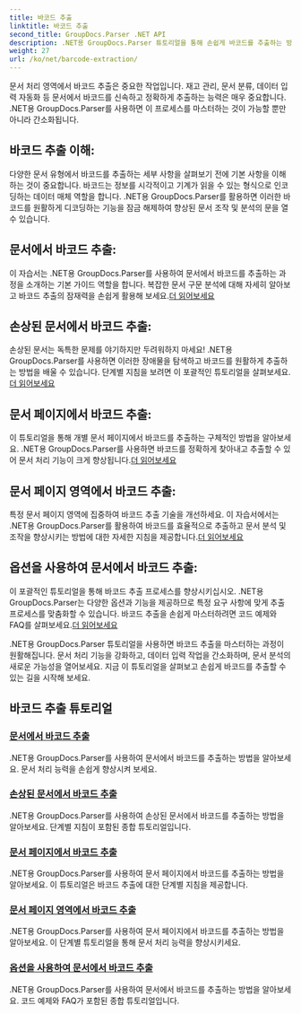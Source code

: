 ```yaml
---
title: 바코드 추출
linktitle: 바코드 추출
second_title: GroupDocs.Parser .NET API
description: .NET용 GroupDocs.Parser 튜토리얼을 통해 손쉽게 바코드를 추출하는 방법을 알아보세요. 지금 귀하의 문서 처리 능력을 강화해보세요!
weight: 27
url: /ko/net/barcode-extraction/
---
```


문서 처리 영역에서 바코드 추출은 중요한 작업입니다. 재고 관리, 문서 분류, 데이터 입력 자동화 등 문서에서 바코드를 신속하고 정확하게 추출하는 능력은 매우 중요합니다. .NET용 GroupDocs.Parser를 사용하면 이 프로세스를 마스터하는 것이 가능할 뿐만 아니라 간소화됩니다.

## 바코드 추출 이해:

다양한 문서 유형에서 바코드를 추출하는 세부 사항을 살펴보기 전에 기본 사항을 이해하는 것이 중요합니다. 바코드는 정보를 시각적이고 기계가 읽을 수 있는 형식으로 인코딩하는 데이터 매체 역할을 합니다. .NET용 GroupDocs.Parser를 활용하면 이러한 바코드를 원활하게 디코딩하는 기능을 잠금 해제하여 향상된 문서 조작 및 분석의 문을 열 수 있습니다.

## 문서에서 바코드 추출:
 이 자습서는 .NET용 GroupDocs.Parser를 사용하여 문서에서 바코드를 추출하는 과정을 소개하는 기본 가이드 역할을 합니다. 복잡한 문서 구문 분석에 대해 자세히 알아보고 바코드 추출의 잠재력을 손쉽게 활용해 보세요.[더 읽어보세요](./extract-barcodes-from-document/)

## 손상된 문서에서 바코드 추출:
손상된 문서는 독특한 문제를 야기하지만 두려워하지 마세요! .NET용 GroupDocs.Parser를 사용하면 이러한 장애물을 탐색하고 바코드를 원활하게 추출하는 방법을 배울 수 있습니다. 단계별 지침을 보려면 이 포괄적인 튜토리얼을 살펴보세요.[더 읽어보세요](./extract-barcodes-from-corrupted-document/)

## 문서 페이지에서 바코드 추출:
 이 튜토리얼을 통해 개별 문서 페이지에서 바코드를 추출하는 구체적인 방법을 알아보세요. .NET용 GroupDocs.Parser를 사용하면 바코드를 정확하게 찾아내고 추출할 수 있어 문서 처리 기능이 크게 향상됩니다.[더 읽어보세요](./extract-barcodes-from-document-page/)

## 문서 페이지 영역에서 바코드 추출:
 특정 문서 페이지 영역에 집중하여 바코드 추출 기술을 개선하세요. 이 자습서에서는 .NET용 GroupDocs.Parser를 활용하여 바코드를 효율적으로 추출하고 문서 분석 및 조작을 향상시키는 방법에 대한 자세한 지침을 제공합니다.[더 읽어보세요](./extract-barcodes-from-document-page-area/)

## 옵션을 사용하여 문서에서 바코드 추출:
이 포괄적인 튜토리얼을 통해 바코드 추출 프로세스를 향상시키십시오. .NET용 GroupDocs.Parser는 다양한 옵션과 기능을 제공하므로 특정 요구 사항에 맞게 추출 프로세스를 맞춤화할 수 있습니다. 바코드 추출을 손쉽게 마스터하려면 코드 예제와 FAQ를 살펴보세요.[더 읽어보세요](./extract-barcodes-from-document-with-options/)

.NET용 GroupDocs.Parser 튜토리얼을 사용하면 바코드 추출을 마스터하는 과정이 원활해집니다. 문서 처리 기능을 강화하고, 데이터 입력 작업을 간소화하며, 문서 분석의 새로운 가능성을 열어보세요. 지금 이 튜토리얼을 살펴보고 손쉽게 바코드를 추출할 수 있는 길을 시작해 보세요.
## 바코드 추출 튜토리얼
### [문서에서 바코드 추출](./extract-barcodes-from-document/)
.NET용 GroupDocs.Parser를 사용하여 문서에서 바코드를 추출하는 방법을 알아보세요. 문서 처리 능력을 손쉽게 향상시켜 보세요.
### [손상된 문서에서 바코드 추출](./extract-barcodes-from-corrupted-document/)
.NET용 GroupDocs.Parser를 사용하여 손상된 문서에서 바코드를 추출하는 방법을 알아보세요. 단계별 지침이 포함된 종합 튜토리얼입니다.
### [문서 페이지에서 바코드 추출](./extract-barcodes-from-document-page/)
.NET용 GroupDocs.Parser를 사용하여 문서 페이지에서 바코드를 추출하는 방법을 알아보세요. 이 튜토리얼은 바코드 추출에 대한 단계별 지침을 제공합니다.
### [문서 페이지 영역에서 바코드 추출](./extract-barcodes-from-document-page-area/)
.NET용 GroupDocs.Parser를 사용하여 문서 페이지에서 바코드를 추출하는 방법을 알아보세요. 이 단계별 튜토리얼을 통해 문서 처리 능력을 향상시키세요.
### [옵션을 사용하여 문서에서 바코드 추출](./extract-barcodes-from-document-with-options/)
.NET용 GroupDocs.Parser를 사용하여 문서에서 바코드를 추출하는 방법을 알아보세요. 코드 예제와 FAQ가 포함된 종합 튜토리얼입니다.